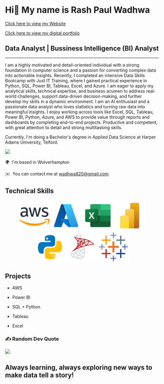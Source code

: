 
# **Hi👋 My name is Rash Paul Wadhwa**  
[Click here to view my Website](https://sites.google.com/d/1_iuY-s7ai31YG69LW_B5TwaXzo0Ttbnx/p/1GSv55CIHo2VNEDFpjp9P8llPfUW9ejdw/edit)

[Click here to view my digital portfolio](https://portfolio.adobe.com/bd413667-7c15-4de0-b9d5-ff29c6583a70/editor/projects)   

## **Data Analyst | Bussiness Intelligence (BI) Analyst**  
---  

I am a highly motivated and detail-oriented individual with a strong foundation in computer science and a passion for converting complex data into actionable insights. 
Recently, I completed an intensive Data Skills Bootcamp with Just IT Training, where I gained practical experience in Python, SQL, Power BI, Tableau, Excel, and Azure. 
I am eager to apply my analytical skills, technical expertise, and business acumen to address real-world challenges, support data-driven decision-making, and further 
develop my skills in a dynamic environment. I am an AI enthusiast and a passionate data analyst who loves statistics and turning raw data into meaningful insights. 
I enjoy working across tools like Excel, SQL, Tableau, Power BI, Python, Azure, and AWS to provide value through reports and dashboards by completing end-to-end projects. 
Productive and competent, with great attention to detail and strong multitasking skills.

Currently, I'm doing a Bachelor's degree in Applied Data Science at Harper Adams University, Telford.

![](https://komarev.com/ghpvc/?username=RashWadhwa)

🌍  I'm based in Wolverhampton 

✉️  You can contact me at [wadhwa820@gmail.com](mailto:wadhwa820@gmail.com)  

##  Technical Skills
 
<p align="center">
<img src="Icons/AWS.png" alt="AWS" width="100"/>
<img src="Icons/Azure.png" alt="Azure" width="100"/>
<img src="Icons/Excel.png" alt="Excel" width="100"/>
<img src="Icons/Power BI.png" alt="Power BI" width="100"/>
<img src="Icons/Python.png" alt="Python" width="100"/>
<img src="Icons/SQL Server.png" alt="SQL Server" width="100"/>
<img src="Icons/Tableau.png" alt="Tableau" width="100"/>
</p>

## Projects

- AWS
    
- Power BI
   
- SQL + Python
  
- Tableau
    
- Excel
### ✍️ Random Dev Quote
![](https://quotes-github-readme.vercel.app/api?type=horizontal&theme=radical)

##          Always learning, always exploring new ways to make data tell a story! 

